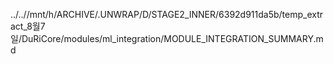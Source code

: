 ../..//mnt/h/ARCHIVE/.UNWRAP/D/STAGE2_INNER/6392d911da5b/temp_extract_8월7일/DuRiCore/modules/ml_integration/MODULE_INTEGRATION_SUMMARY.md